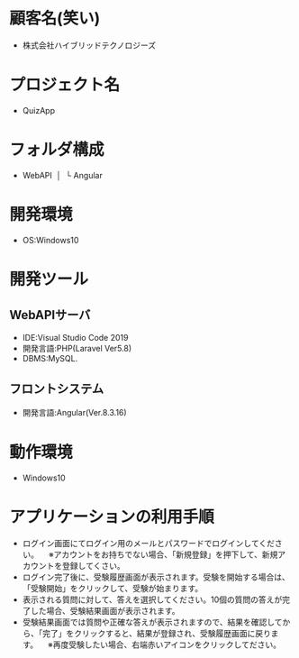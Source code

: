 # 顧客名(笑い)
- 株式会社ハイブリッドテクノロジーズ​
​
# プロジェクト名​
- QuizApp
​
# フォルダ構成  ​
- WebAPI  ​
│  ​
└  Angular  ​
​
# 開発環境​
- OS:Windows10​
​
# 開発ツール​
## WebAPIサーバ
- IDE:Visual Studio Code 2019​
- 開発言語:PHP​(Laravel Ver5.8)
- DBMS:MySQL.​

## フロントシステム
- 開発言語:Angular(Ver.8.3.16)
​
# 動作環境​
- Windows10

# アプリケーションの利用手順
- ログイン画面にてログイン用のメールとパスワードでログインしてください。
　※アカウントをお持ちでない場合、「新規登録」を押下して、新規アカウントを登録してくさい。
- ログイン完了後に、受験履歴画面が表示されます。受験を開始する場合は、「受験開始」をクリックして、受験が始まります。
- 表示される質問に対して、答えを選択してください。10個の質問の答えが完了した場合、受験結果画面が表示されます。
- 受験結果画面では質問や正確な答えが表示されますので、結果を確認してから、「完了」をクリックすると、結果が登録され、受験履歴画面に戻ります。
　※再度受験したい場合、右端赤いアイコンをクリックしてださい。

